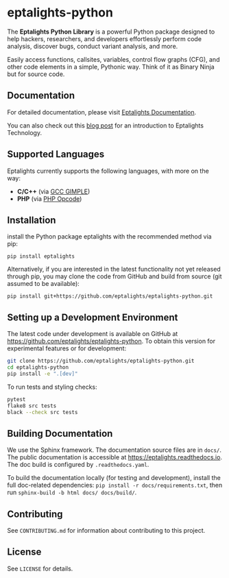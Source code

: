 # eptalights-python

The **Eptalights Python Library** is a powerful Python package designed to help hackers, researchers, and developers effortlessly perform code analysis, discover bugs, conduct variant analysis, and more.

Easily access functions, callsites, variables, control flow graphs (CFG), and other code elements in a simple, Pythonic way. Think of it as Binary Ninja but for source code.

## Documentation

For detailed documentation, please visit [Eptalights Documentation](https://eptalights.readthedocs.io/).

You can also check out this [blog post](https://eptalights.com/blog/01-introduction-to-eptalights-technology/) for an introduction to Eptalights Technology.

## Supported Languages

Eptalights currently supports the following languages, with more on the way:

- **C/C++** (via [GCC GIMPLE](https://github.com/eptalights/gimple-extractor))
- **PHP** (via [PHP Opcode](#))

## Installation

install the Python package eptalights with the recommended method via pip:
```
pip install eptalights
```

Alternatively, if you are interested in the latest functionality not yet released through pip, you may clone the code from GitHub and build from source (git assumed to be available):

```
pip install git+https://github.com/eptalights/eptalights-python.git
```

## Setting up a Development Environment

The latest code under development is available on GitHub at https://github.com/eptalights/eptalights-python.
To obtain this version for experimental features or for development:

```bash
git clone https://github.com/eptalights/eptalights-python.git
cd eptalights-python
pip install -e ".[dev]"
```

To run tests and styling checks:

```bash
pytest
flake8 src tests
black --check src tests
```

## Building Documentation

We use the Sphinx framework. The documentation source files are in `docs/`.
The public documentation is accessible at https://eptalights.readthedocs.io.
The doc build is configured by `.readthedocs.yaml`. 

To build the documentation locally (for testing and development),
install the full doc-related dependencies: `pip install -r docs/requirements.txt`,
then run `sphinx-build -b html docs/ docs/build/`.

## Contributing

See `CONTRIBUTING.md` for information about contributing to this project.

## License

See `LICENSE` for details.
